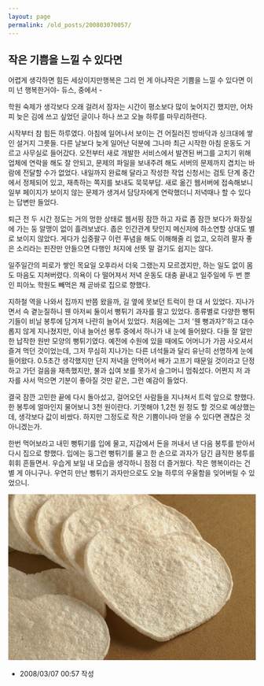 ```yaml
---
layout: page
permalink: /old_posts/200803070057/
---
```


## 작은 기쁨을 느낄 수 있다면

어렵게 생각하면 힘든 세상이지만행복은 그리 먼 게 아냐작은 기쁨을 느낄 수 있다면 이미 넌 행복한거야- 듀스, <Go Go Go> 중에서 -

학원 숙제가 생각보다 오래 걸려서 잠자는 시간이 평소보다 많이 늦어지긴 했지만, 어차피 늦은 김에 쓰고 싶었던 글이나 하나 쓰고 오늘 하루를 마무리하련다.

시작부터 참 힘든 하루였다. 아침에 일어나서 보이는 건 어질러진 방바닥과 싱크대에 쌓인 설거지 그릇들. 다른 날보다 늦게 일어난 덕분에 그나마 최근 시작한 아침 운동도 거르고 사무실로 들어갔다.
오전부터 새로 개발한 서비스에서 발견된 버그를 고치기 위해 업체에 연락을 해도 잘 안되고, 문제의 파일을 보내주려 해도 서버의 문제까지 겹치는 바람에 전달할 수가 없었다.
내일까지 완료해 달라고 작성한 작업 신청서는 검토 단계 중간에서 정체되어 있고, 재촉하는 쪽지를 보내도 묵묵부답.
새로 옮긴 웹서버에 접속해보니 일부 페이지가 보이지 않는 문제가 생겨서 담당자에게 연락했더니 저녁때나 할 수 있다는 답변만 들었다.

퇴근 전 두 시간 정도는 거의 멍한 상태로 웹서핑 잠깐 하고 자료 좀 잠깐 보다가 화장실에 가는 둥 알맹이 없이 흘려보냈다. 좁은 인간관계 탓인지 메신저에 하소연할 상대도 별로 보이지 않았다. 게다가 십중팔구 이런 푸념을 해도 이해해줄 리 없고, 오히려 팔자 좋은 소리라는 핀잔만 안들으면 다행인 처지에 선뜻 말 걸기도 쉽지는 않다.

일주일간의 피로가 쌓인 목요일 오후라서 더욱 그랬는지 모르겠지만, 하는 일도 없이 몸도 마음도 지쳐버렸다. 의욕이 다 떨어져서 저녁 운동도 대충 끝내고 일주일에 두 번 뿐인 피아노 학원도 빼먹은 채 곧바로 집으로 향했다.

지하철 역을 나와서 집까지 반쯤 왔을까, 길 옆에 못보던 트럭이 한 대 서 있었다. 지나가면서 슥 곁눈질하니 웬 아저씨 둘이서 뻥튀기 과자를 팔고 있었다. 종류별로 다양한 뻥튀기들이 비닐 봉투에 담겨져 나란히 늘어서 있었다.
처음에는 그저 '웬 뻥과자?'하고 대수롭지 않게 지나쳤지만, 이내 늘어선 봉투 중에서 하나가 내 눈에 들어왔다. 다들 잘 알만한 납작한 원반 모양의 뻥튀기였다. 예전에 수원에 있을 때에도 어머니가 가끔 사오셔서 즐겨 먹던 것이었는데, 그저 무심히 지나가는 다른 녀석들과 달리 유난히 선명하게 눈에 들어왔다.
0.5초간 생각했지만 단지 저녁을 안먹어서 배가 고프기 때문일 것이라고 단정하고 가던 걸음을 재촉했지만, 불과 십여 보를 못가서 슬그머니 멈춰섰다. 어쩐지 저 과자를 사서 먹으면 기분이 좋아질 것만 같은, 그런 예감이 들었다.

결국 잠깐 고민한 끝에 다시 돌아섰고, 걸어오던 사람들을 지나쳐서 트럭 앞으로 향했다. 한 봉투에 얼마인지 물어보니 3천 원이란다. 기껏해야 1,2천 원 정도 할 것으로 예상했는데, 생각보다 값이 비쌌다. 하지만 그정도로 작은 기쁨이나마 얻을 수 있다면 괜찮은 것 아니겠는가. 

한번 먹어보라고 내민 뻥튀기를 입에 물고, 지갑에서 돈을 꺼내서 낸 다음 봉투를 받아서 다시 집으로 향했다. 입에는 둥그런 뻥튀기를 물고 한 손으로 과자가 담긴 큼직한 봉투를 휘휘 흔들면서. 우습게 보일 내 모습을 생각하니 점점 더 즐거웠다. 작은 행복이라는 건 별 게 아니구나. 우연히 만난 뻥튀기 과자만으로도 오늘 하루의 우울함을 잊어버릴 수 있었으니.


![c0003499_47d0142162d3d.jpg](200803070057/c0003499_47d0142162d3d.jpg)






- 2008/03/07 00:57 작성